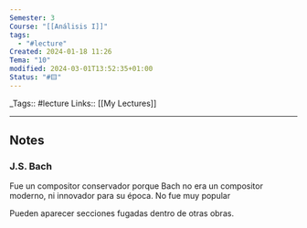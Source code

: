 ```yaml
---
Semester: 3
Course: "[[Análisis I]]"
tags:
  - "#lecture"
Created: 2024-01-18 11:26
Tema: "10"
modified: 2024-03-01T13:52:35+01:00
Status: "#🟨"
---
```


\_Tags::  #lecture 
Links:: [[My Lectures]]
___

## Notes

### J.S. Bach

Fue un compositor conservador porque Bach no era un compositor moderno, ni innovador para su época. No fue muy popular

Pueden aparecer secciones fugadas dentro de otras obras.
